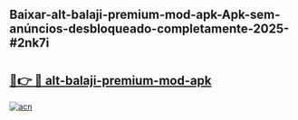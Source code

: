 ## Baixar-alt-balaji-premium-mod-apk-Apk-sem-anúncios-desbloqueado-completamente-2025-#2nk7i

# <h2><a href="https://ainizakaria.my?title=alt-balaji-premium-mod-apk&ref=20M">🔗👉 🔴 alt-balaji-premium-mod-apk</a></h2>

[![acn](https://github.com/user-attachments/assets/0f9c940e-d8b0-45ae-aac7-cd30a18b3e1c)](https://ainizakaria.my?title=alt-balaji-premium-mod-apk&ref=20M)

